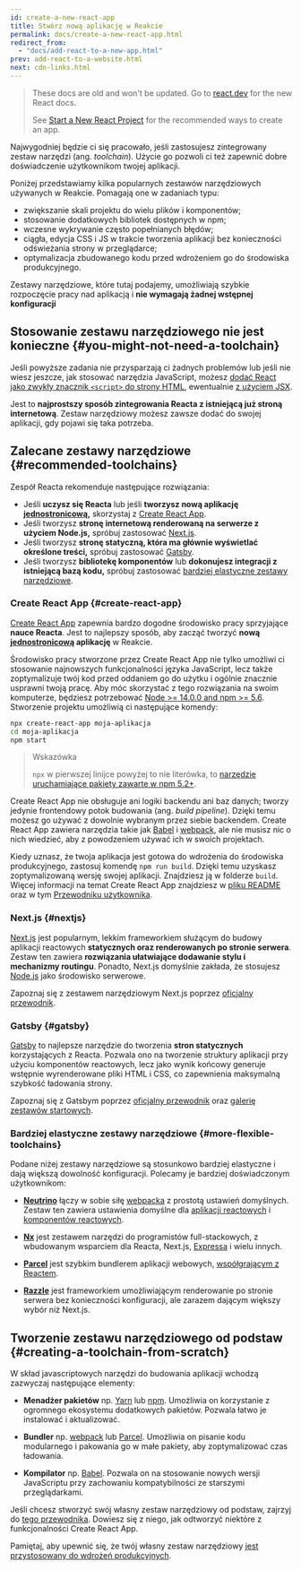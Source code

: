 ```yaml
---
id: create-a-new-react-app
title: Stwórz nową aplikację w Reakcie
permalink: docs/create-a-new-react-app.html
redirect_from:
  - "docs/add-react-to-a-new-app.html"
prev: add-react-to-a-website.html
next: cdn-links.html
---
```


<div class="scary">

>
> These docs are old and won't be updated. Go to [react.dev](https://react.dev/) for the new React docs.
>
> See [Start a New React Project](https://react.dev/learn/start-a-new-react-project) for the recommended ways to create an app.

</div>

Najwygodniej będzie ci się pracowało, jeśli zastosujesz zintegrowany zestaw narzędzi (ang. *toolchain*). Użycie go pozwoli ci też zapewnić dobre doświadczenie użytkownikom twojej aplikacji.

Poniżej przedstawiamy kilka popularnych zestawów narzędziowych używanych w Reakcie. Pomagają one w zadaniach typu:

* zwiększanie skali projektu do wielu plików i komponentów;
* stosowanie dodatkowych bibliotek dostępnych w npm;
* wczesne wykrywanie często popełnianych błędów;
* ciągła, edycja CSS i JS w trakcie tworzenia aplikacji bez konieczności odświeżania strony w przeglądarce;
* optymalizacja zbudowanego kodu przed wdrożeniem go do środowiska produkcyjnego.

Zestawy narzędziowe, które tutaj podajemy, umożliwiają szybkie rozpoczęcie pracy nad aplikacją i **nie wymagają żadnej wstępnej konfiguracji**

## Stosowanie zestawu narzędziowego nie jest konieczne {#you-might-not-need-a-toolchain}

Jeśli powyższe zadania nie przysparzają ci żadnych problemów lub jeśli nie wiesz jeszcze, jak stosować narzędzia JavaScript, możesz [dodać React jako zwykły znacznik `<script>` do strony HTML](/docs/add-react-to-a-website.html), ewentualnie [z użyciem JSX](/docs/add-react-to-a-website.html#optional-try-react-with-jsx).

Jest to **najprostszy sposób zintegrowania Reacta z istniejącą już stroną internetową**. Zestaw narzędziowy możesz zawsze dodać do swojej aplikacji, gdy pojawi się taka potrzeba.

## Zalecane zestawy narzędziowe {#recommended-toolchains}

Zespół Reacta rekomenduje następujące rozwiązania:

- Jeśli **uczysz się Reacta** lub jeśli **tworzysz nową aplikację [jednostronicową](/docs/glossary.html#single-page-application),** skorzystaj z [Create React App](#create-react-app).
- Jeśli tworzysz **stronę internetową renderowaną na serwerze z użyciem Node.js,** spróbuj zastosować [Next.js](#nextjs).
- Jeśli tworzysz **stronę statyczną, która ma głównie wyświetlać określone treści,** spróbuj zastosować [Gatsby](#gatsby).
- Jeśli tworzysz **bibliotekę komponentów** lub **dokonujesz integracji z istniejącą bazą kodu,** spróbuj zastosować [bardziej elastyczne zestawy narzędziowe](#more-flexible-toolchains).


### Create React App {#create-react-app}

[Create React App](http://github.com/facebookincubator/create-react-app) zapewnia bardzo dogodne środowisko pracy sprzyjające **nauce Reacta**. Jest to najlepszy sposób, aby zacząć tworzyć **nową [jednostronicową](/docs/glossary.html#single-page-application) aplikację** w Reakcie.

Środowisko pracy stworzone przez Create React App nie tylko umożliwi ci stosowanie najnowszych funkcjonalności języka JavaScript, lecz także zoptymalizuje twój kod przed oddaniem go do użytku i ogólnie znacznie usprawni twoją pracę. Aby móc skorzystać z tego rozwiązania na swoim komputerze, będziesz potrzebować [Node >= 14.0.0 and npm >= 5.6](https://nodejs.org/en/). Stworzenie projektu umożliwią ci następujące komendy:

```bash
npx create-react-app moja-aplikacja
cd moja-aplikacja
npm start
```

>Wskazówka
>
> `npx` w pierwszej linijce powyżej to nie literówka, to [narzędzie uruchamiające pakiety zawarte w npm 5.2+](https://medium.com/@maybekatz/introducing-npx-an-npm-package-runner-55f7d4bd282b).

Create React App nie obsługuje ani logiki backendu ani baz danych; tworzy jedynie frontendowy potok budowania (ang. *build pipeline*). Dzięki temu możesz go używać z dowolnie wybranym przez siebie backendem. Create React App zawiera narzędzia takie jak [Babel](http://babeljs.io/) i [webpack](https://webpack.js.org/), ale nie musisz nic o nich wiedzieć, aby z powodzeniem używać ich w swoich projektach.

Kiedy uznasz, że twoja aplikacja jest gotowa do wdrożenia do środowiska produkcyjnego, zastosuj komendę `npm run build`. Dzięki temu uzyskasz zoptymalizowaną wersję swojej aplikacji. Znajdziesz ją w folderze `build`. Więcej informacji na temat Create React App znajdziesz w [pliku README](https://github.com/facebookincubator/create-react-app#create-react-app--) oraz w tym [Przewodniku użytkownika](https://facebook.github.io/create-react-app/).

### Next.js {#nextjs}

[Next.js](https://nextjs.org/) jest popularnym, lekkim frameworkiem służącym do budowy aplikacji reactowych **statycznych oraz renderowanych po stronie serwera**. Zestaw ten zawiera **rozwiązania ułatwiające dodawanie stylu  i mechanizmy routingu**. Ponadto, Next.js domyślnie zakłada, że stosujesz [Node.js](https://nodejs.org/) jako środowisko serwerowe.

Zapoznaj się z zestawem narzędziowym Next.js poprzez [oficjalny przewodnik](https://nextjs.org/learn/).

### Gatsby {#gatsby}

[Gatsby](https://www.gatsbyjs.org/) to najlepsze narzędzie do tworzenia **stron statycznych** korzystających z Reacta. Pozwala ono na tworzenie struktury aplikacji przy użyciu komponentów reactowych, lecz jako wynik końcowy generuje wstępnie wyrenderowane pliki HTML i CSS, co zapewnienia maksymalną szybkość ładowania strony.

Zapoznaj się z Gatsbym poprzez [oficjalny przewodnik](https://www.gatsbyjs.org/docs/) oraz [galerię zestawów startowych](https://www.gatsbyjs.org/docs/gatsby-starters/).

### Bardziej elastyczne zestawy narzędziowe {#more-flexible-toolchains}

Podane niżej zestawy narzędziowe są stosunkowo bardziej elastyczne i dają większą dowolność konfiguracji. Polecamy je bardziej doświadczonym użytkownikom:

- **[Neutrino](https://neutrinojs.org/)** łączy w sobie siłę [webpacka](https://webpack.js.org/) z prostotą ustawień domyślnych. Zestaw ten zawiera ustawienia domyślne dla [aplikacji reactowych](https://neutrinojs.org/packages/react/) i [komponentów reactowych](https://neutrinojs.org/packages/react-components/).

- **[Nx](https://nx.dev/react)** jest zestawem narzędzi do programistów full-stackowych, z wbudowanym wsparciem dla Reacta, Next.js, [Expressa](https://expressjs.com/) i wielu innych.

- **[Parcel](https://parceljs.org/)** jest szybkim bundlerem aplikacji webowych, [współgrającym z Reactem](https://parceljs.org/recipes/react/).

- **[Razzle](https://github.com/jaredpalmer/razzle)** jest frameworkiem umożliwiającym renderowanie po stronie serwera bez konieczności konfiguracji, ale zarazem dającym większy wybór niż Next.js.

## Tworzenie zestawu narzędziowego od podstaw {#creating-a-toolchain-from-scratch}

W skład javascriptowych narzędzi do budowania aplikacji wchodzą zazwyczaj następujące elementy:

* **Menadżer pakietów** np. [Yarn](https://yarnpkg.com/) lub [npm](https://www.npmjs.com/). Umożliwia on korzystanie z ogromnego ekosystemu dodatkowych pakietów. Pozwala łatwo je instalować i aktualizować.

* **Bundler** np. [webpack](https://webpack.js.org/) lub [Parcel](https://parceljs.org/). Umożliwia on pisanie kodu modularnego i pakowania go w małe pakiety, aby zoptymalizować czas ładowania.

* **Kompilator** np. [Babel](http://babeljs.io/). Pozwala on na stosowanie nowych wersji JavaScriptu przy zachowaniu kompatybilności ze starszymi przeglądarkami.

Jeśli chcesz stworzyć swój własny zestaw narzędziowy od podstaw, zajrzyj do [tego przewodnika](https://blog.usejournal.com/creating-a-react-app-from-scratch-f3c693b84658). Dowiesz się z niego, jak odtworzyć niektóre z funkcjonalności Create React App.

Pamiętaj, aby upewnić się, że twój własny zestaw narzędziowy [jest przystosowany do wdrożeń produkcyjnych](/docs/optimizing-performance.html#use-the-production-build).
